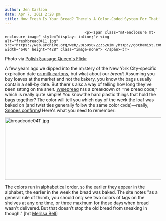 ```yaml
---
author: Jen Carlson
date: Apr 7, 2011 2:28 pm
title: How Fresh Is Your Bread? There's A Color-Coded System For That!
---
```


	
										<p><span class="mt-enclosure mt-enclosure-image" style="display: inline;"> <img alt="freshbread0411.jpg" src="https://web.archive.org/web/20150507223526im_/http://gothamist.com/attachments/arts_jen/freshbread0411.jpg" width="640" height="428" class="image-none"> </span><br>
<span class="photo_caption">Photo via <a href="https://web.archive.org/web/20150507223526/http://www.flickr.com/photos/polishsausagequeen/405924275/">Polish Sausage Queen&apos;s Flickr</a></span></p>

<p>A few years ago we dipped into the mystery of the New York City-specific expiration date <a href="https://web.archive.org/web/20150507223526/http://gothamist.com/2008/02/07/milk_2.php">on milk cartons</a>, but what about our <em>bread</em>? Assuming you buy loaves at the market and not the bakery, you know the bags usually contain a sell-by date. But there&apos;s also a way of telling how long they&apos;ve been sitting on the shelf. <a href="https://web.archive.org/web/20150507223526/http://www.wisebread.com/breaking-the-bread-code-how-to-get-the-freshest-loaf">Wisebread</a> has a breakdown of &quot;the bread code,&quot; which is really quite simple! You know the hard plastic things that hold the bags together? The color will tell you which day of the week the loaf was baked on (and twist ties generally follow the same color code)&#x2014;really, <a href="https://web.archive.org/web/20150507223526/http://www.snopes.com/food/prepare/breadtag.asp">Snopes confirms</a>! Here&apos;s what you need to remember:</p>

<p><span class="mt-enclosure mt-enclosure-image" style="display: inline;"> <img alt="breadcode0411.jpg" src="https://web.archive.org/web/20150507223526im_/http://gothamist.com/attachments/arts_jen/breadcode0411.jpg" width="640" height="203" class="image-none"> </span></p>

<p>The colors run in alphabetical order, so the earlier they appear in the alphabet, the earlier in the week the bread was baked. The site notes &quot;as a general rule of thumb, you should only see two colors of tags on the shelves at any one time, or three maximum for those days when bread wasn&apos;t delivered. But that doesn&#x2019;t stop the old bread from sneaking in though.&quot; [h/t <a href="https://web.archive.org/web/20150507223526/http://twitter.com/#!/MelissaBell">Melissa Bell</a>]</p>					
										
									
				